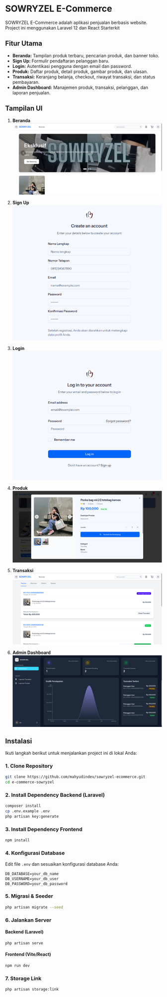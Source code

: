 # SOWRYZEL E-Commerce

SOWRYZEL E-Commerce adalah aplikasi penjualan berbasis website. Project ini menggunakan Laravel 12 dan React Starterkit 
## Fitur Utama

- **Beranda:** Tampilan produk terbaru, pencarian produk, dan banner toko.
- **Sign Up:** Formulir pendaftaran pelanggan baru.
- **Login:** Autentikasi pengguna dengan email dan password.
- **Produk:** Daftar produk, detail produk, gambar produk, dan ulasan.
- **Transaksi:** Keranjang belanja, checkout, riwayat transaksi, dan status pembayaran.
- **Admin Dashboard:** Manajemen produk, transaksi, pelanggan, dan laporan penjualan.

## Tampilan UI


1. **Beranda**
   ![Beranda](img/beranda.png)

2. **Sign Up**
   ![Sign Up](img/signup.png)

3. **Login**
   ![Login](img/login.png)

4. **Produk**
   ![Produk](img/product.png)

5. **Transaksi**
   ![Transaksi](img/transaction.png)

6. **Admin Dashboard**
   ![Admin Dashboard](img/admin-dashboard.png)

## Instalasi

Ikuti langkah berikut untuk menjalankan project ini di lokal Anda:

### 1. Clone Repository

```sh
git clone https://github.com/mahyudindev/sowryzel-ecommerce.git
cd e-commerce-sowryzel
```

### 2. Install Dependency Backend (Laravel)

```sh
composer install
cp .env.example .env
php artisan key:generate
```

### 3. Install Dependency Frontend

```sh
npm install
```

### 4. Konfigurasi Database

Edit file `.env` dan sesuaikan konfigurasi database Anda:

```
DB_DATABASE=your_db_name
DB_USERNAME=your_db_user
DB_PASSWORD=your_db_password
```

### 5. Migrasi & Seeder

```sh
php artisan migrate --seed
```

### 6. Jalankan Server

#### Backend (Laravel)

```sh
php artisan serve
```

#### Frontend (Vite/React)

```sh
npm run dev
```

### 7. Storage Link

```sh
php artisan storage:link
```
